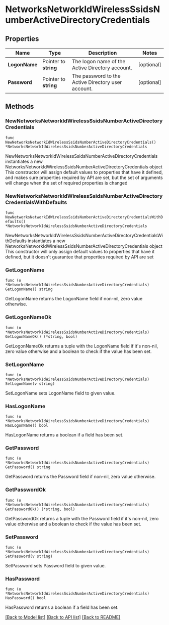 # NetworksNetworkIdWirelessSsidsNumberActiveDirectoryCredentials

## Properties

Name | Type | Description | Notes
------------ | ------------- | ------------- | -------------
**LogonName** | Pointer to **string** | The logon name of the Active Directory account. | [optional] 
**Password** | Pointer to **string** | The password to the Active Directory user account. | [optional] 

## Methods

### NewNetworksNetworkIdWirelessSsidsNumberActiveDirectoryCredentials

`func NewNetworksNetworkIdWirelessSsidsNumberActiveDirectoryCredentials() *NetworksNetworkIdWirelessSsidsNumberActiveDirectoryCredentials`

NewNetworksNetworkIdWirelessSsidsNumberActiveDirectoryCredentials instantiates a new NetworksNetworkIdWirelessSsidsNumberActiveDirectoryCredentials object
This constructor will assign default values to properties that have it defined,
and makes sure properties required by API are set, but the set of arguments
will change when the set of required properties is changed

### NewNetworksNetworkIdWirelessSsidsNumberActiveDirectoryCredentialsWithDefaults

`func NewNetworksNetworkIdWirelessSsidsNumberActiveDirectoryCredentialsWithDefaults() *NetworksNetworkIdWirelessSsidsNumberActiveDirectoryCredentials`

NewNetworksNetworkIdWirelessSsidsNumberActiveDirectoryCredentialsWithDefaults instantiates a new NetworksNetworkIdWirelessSsidsNumberActiveDirectoryCredentials object
This constructor will only assign default values to properties that have it defined,
but it doesn't guarantee that properties required by API are set

### GetLogonName

`func (o *NetworksNetworkIdWirelessSsidsNumberActiveDirectoryCredentials) GetLogonName() string`

GetLogonName returns the LogonName field if non-nil, zero value otherwise.

### GetLogonNameOk

`func (o *NetworksNetworkIdWirelessSsidsNumberActiveDirectoryCredentials) GetLogonNameOk() (*string, bool)`

GetLogonNameOk returns a tuple with the LogonName field if it's non-nil, zero value otherwise
and a boolean to check if the value has been set.

### SetLogonName

`func (o *NetworksNetworkIdWirelessSsidsNumberActiveDirectoryCredentials) SetLogonName(v string)`

SetLogonName sets LogonName field to given value.

### HasLogonName

`func (o *NetworksNetworkIdWirelessSsidsNumberActiveDirectoryCredentials) HasLogonName() bool`

HasLogonName returns a boolean if a field has been set.

### GetPassword

`func (o *NetworksNetworkIdWirelessSsidsNumberActiveDirectoryCredentials) GetPassword() string`

GetPassword returns the Password field if non-nil, zero value otherwise.

### GetPasswordOk

`func (o *NetworksNetworkIdWirelessSsidsNumberActiveDirectoryCredentials) GetPasswordOk() (*string, bool)`

GetPasswordOk returns a tuple with the Password field if it's non-nil, zero value otherwise
and a boolean to check if the value has been set.

### SetPassword

`func (o *NetworksNetworkIdWirelessSsidsNumberActiveDirectoryCredentials) SetPassword(v string)`

SetPassword sets Password field to given value.

### HasPassword

`func (o *NetworksNetworkIdWirelessSsidsNumberActiveDirectoryCredentials) HasPassword() bool`

HasPassword returns a boolean if a field has been set.


[[Back to Model list]](../README.md#documentation-for-models) [[Back to API list]](../README.md#documentation-for-api-endpoints) [[Back to README]](../README.md)


